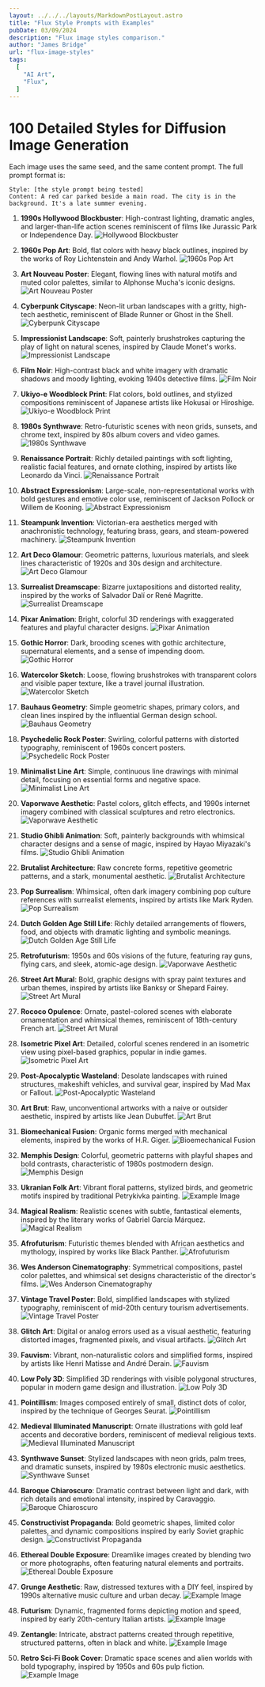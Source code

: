 ```yaml
---
layout: ../../../layouts/MarkdownPostLayout.astro
title: "Flux Style Prompts with Examples"
pubDate: 03/09/2024
description: "Flux image styles comparison."
author: "James Bridge"
url: "flux-image-styles"
tags:
  [
    "AI Art",
    "Flux",
  ]
---
```



# 100 Detailed Styles for Diffusion Image Generation

Each image uses the same seed, and the same content prompt. The full prompt format is: 

```
Style: [the style prompt being tested]
Content: A red car parked beside a main road. The city is in the background. It's a late summer evening.
```

1. **1990s Hollywood Blockbuster**: High-contrast lighting, dramatic angles, and larger-than-life action scenes reminiscent of films like Jurassic Park or Independence Day.
![Hollywood Blockbuster](https://imagedelivery.net/eg6Xqa-jIrYvZBm8oCXnhg/63cd0869-f1b1-4b9b-c813-6ccca292c300/XLLandscape)

2. **1960s Pop Art**: Bold, flat colors with heavy black outlines, inspired by the works of Roy Lichtenstein and Andy Warhol.
![1960s Pop Art](https://imagedelivery.net/eg6Xqa-jIrYvZBm8oCXnhg/ed282545-e828-4725-1174-157fc27e9900/XLLandscape)

3. **Art Nouveau Poster**: Elegant, flowing lines with natural motifs and muted color palettes, similar to Alphonse Mucha's iconic designs.
![Art Nouveau Poster](https://imagedelivery.net/eg6Xqa-jIrYvZBm8oCXnhg/962230a9-1358-417f-6f4e-61eff05e7b00/XLLandscape)

4. **Cyberpunk Cityscape**: Neon-lit urban landscapes with a gritty, high-tech aesthetic, reminiscent of Blade Runner or Ghost in the Shell.
![Cyberpunk Cityscape](https://imagedelivery.net/eg6Xqa-jIrYvZBm8oCXnhg/43c18eb4-c439-4d06-89e5-7eac08540d00/XLLandscape)

5. **Impressionist Landscape**: Soft, painterly brushstrokes capturing the play of light on natural scenes, inspired by Claude Monet's works.
![Impressionist Landscape](https://imagedelivery.net/eg6Xqa-jIrYvZBm8oCXnhg/6ce0ed05-dd55-4ca0-12a3-f5bf582e1b00/XLLandscape)

6. **Film Noir**: High-contrast black and white imagery with dramatic shadows and moody lighting, evoking 1940s detective films.
![Film Noir](https://imagedelivery.net/eg6Xqa-jIrYvZBm8oCXnhg/543d6aee-2744-4c53-8d5a-0a68cdad5700/XLLandscape)

7. **Ukiyo-e Woodblock Print**: Flat colors, bold outlines, and stylized compositions reminiscent of Japanese artists like Hokusai or Hiroshige.
![Ukiyo-e Woodblock Print](https://imagedelivery.net/eg6Xqa-jIrYvZBm8oCXnhg/03240ada-410d-4287-b180-8e73a2c6f100/XLLandscape)

8. **1980s Synthwave**: Retro-futuristic scenes with neon grids, sunsets, and chrome text, inspired by 80s album covers and video games.
![1980s Synthwave](https://imagedelivery.net/eg6Xqa-jIrYvZBm8oCXnhg/89a95239-a37f-4c04-9a3a-a79bcd2a4000/XLLandscape)

9. **Renaissance Portrait**: Richly detailed paintings with soft lighting, realistic facial features, and ornate clothing, inspired by artists like Leonardo da Vinci.
![Renaissance Portrait](https://imagedelivery.net/eg6Xqa-jIrYvZBm8oCXnhg/29928744-4c96-4003-6ff9-f428f9b4ca00/XLLandscape)

10. **Abstract Expressionism**: Large-scale, non-representational works with bold gestures and emotive color use, reminiscent of Jackson Pollock or Willem de Kooning.
![Abstract Expressionism](https://imagedelivery.net/eg6Xqa-jIrYvZBm8oCXnhg/043e18e5-28d3-4d72-cf78-d44d158fdf00/XLLandscape)

11. **Steampunk Invention**: Victorian-era aesthetics merged with anachronistic technology, featuring brass, gears, and steam-powered machinery.
![Steampunk Invention](https://imagedelivery.net/eg6Xqa-jIrYvZBm8oCXnhg/6f5ac03a-e200-4054-5170-aa90e0f31700/XLLandscape)

12. **Art Deco Glamour**: Geometric patterns, luxurious materials, and sleek lines characteristic of 1920s and 30s design and architecture.
![Art Deco Glamour](https://imagedelivery.net/eg6Xqa-jIrYvZBm8oCXnhg/2e4bc4df-88cf-4eea-eb94-4600239aba00/XLLandscape)

13. **Surrealist Dreamscape**: Bizarre juxtapositions and distorted reality, inspired by the works of Salvador Dalí or René Magritte.
![Surrealist Dreamscape](https://imagedelivery.net/eg6Xqa-jIrYvZBm8oCXnhg/1446203b-60eb-4fcd-70b7-9a305ef03d00/XLLandscape)

14. **Pixar Animation**: Bright, colorful 3D renderings with exaggerated features and playful character designs.
![Pixar Animation](https://imagedelivery.net/eg6Xqa-jIrYvZBm8oCXnhg/1b3fb3ab-b963-495e-cb42-366517f2a700/XLLandscape)

15. **Gothic Horror**: Dark, brooding scenes with gothic architecture, supernatural elements, and a sense of impending doom.
![Gothic Horror](https://imagedelivery.net/eg6Xqa-jIrYvZBm8oCXnhg/108444f2-833a-42ad-9fb1-40679ad11200/XLLandscape)

16. **Watercolor Sketch**: Loose, flowing brushstrokes with transparent colors and visible paper texture, like a travel journal illustration.
![Watercolor Sketch](https://imagedelivery.net/eg6Xqa-jIrYvZBm8oCXnhg/2bd2c3b6-3a10-4cf2-cd8a-b50997482300/XLLandscape)

17. **Bauhaus Geometry**: Simple geometric shapes, primary colors, and clean lines inspired by the influential German design school.
![Bauhaus Geometry](https://imagedelivery.net/eg6Xqa-jIrYvZBm8oCXnhg/0cc1dbfc-b05f-48dd-0ca9-dc60e398dc00/XLLandscape)

18. **Psychedelic Rock Poster**: Swirling, colorful patterns with distorted typography, reminiscent of 1960s concert posters.
![Psychedelic Rock Poster](https://imagedelivery.net/eg6Xqa-jIrYvZBm8oCXnhg/76ff4a84-6a8d-4367-d4f5-0dfba7c55100/XLLandscape)

19. **Minimalist Line Art**: Simple, continuous line drawings with minimal detail, focusing on essential forms and negative space.
![Minimalist Line Art](https://imagedelivery.net/eg6Xqa-jIrYvZBm8oCXnhg/3aa8ff60-e74f-4bd6-15c0-1513655bab00/XLLandscape)

20. **Vaporwave Aesthetic**: Pastel colors, glitch effects, and 1990s internet imagery combined with classical sculptures and retro electronics.
![Vaporwave Aesthetic](https://imagedelivery.net/eg6Xqa-jIrYvZBm8oCXnhg/0433b408-05b1-485a-1dec-ad24e920d800/XLLandscape)

21. **Studio Ghibli Animation**: Soft, painterly backgrounds with whimsical character designs and a sense of magic, inspired by Hayao Miyazaki's films.
![Studio Ghibli Animation](https://imagedelivery.net/eg6Xqa-jIrYvZBm8oCXnhg/5bdce9c0-621e-439c-31ee-b64504bbf600/XLLandscape)

22. **Brutalist Architecture**: Raw concrete forms, repetitive geometric patterns, and a stark, monumental aesthetic.
![Brutalist Architecture](https://imagedelivery.net/eg6Xqa-jIrYvZBm8oCXnhg/86197527-3286-4a9f-7d41-8089a4925e00/XLLandscape)

23. **Pop Surrealism**: Whimsical, often dark imagery combining pop culture references with surrealist elements, inspired by artists like Mark Ryden.
![Pop Surrealism](https://imagedelivery.net/eg6Xqa-jIrYvZBm8oCXnhg/6ff9f39f-13dd-4baf-4f0e-503a264daf00/XLLandscape)

24. **Dutch Golden Age Still Life**: Richly detailed arrangements of flowers, food, and objects with dramatic lighting and symbolic meanings.
![Dutch Golden Age Still Life](https://imagedelivery.net/eg6Xqa-jIrYvZBm8oCXnhg/3987f2ad-8106-4736-3014-3f99faa66f00/XLLandscape)

25. **Retrofuturism**: 1950s and 60s visions of the future, featuring ray guns, flying cars, and sleek, atomic-age design.
![Vaporwave Aesthetic](https://imagedelivery.net/eg6Xqa-jIrYvZBm8oCXnhg/0433b408-05b1-485a-1dec-ad24e920d800/XLLandscape)

26. **Street Art Mural**: Bold, graphic designs with spray paint textures and urban themes, inspired by artists like Banksy or Shepard Fairey.
![Street Art Mural](https://imagedelivery.net/eg6Xqa-jIrYvZBm8oCXnhg/81f474f7-d5ca-4696-ec65-e0da028c4000/XLLandscape)

27. **Rococo Opulence**: Ornate, pastel-colored scenes with elaborate ornamentation and whimsical themes, reminiscent of 18th-century French art.
![Street Art Mural](https://imagedelivery.net/eg6Xqa-jIrYvZBm8oCXnhg/e3f054a4-7261-40bc-ace8-843244549b00/XLLandscape)

28. **Isometric Pixel Art**: Detailed, colorful scenes rendered in an isometric view using pixel-based graphics, popular in indie games.
![Isometric Pixel Art](https://imagedelivery.net/eg6Xqa-jIrYvZBm8oCXnhg/d2a7576b-ede6-496c-23a3-7d7fa0ee9400/XLLandscape)




29. **Post-Apocalyptic Wasteland**: Desolate landscapes with ruined structures, makeshift vehicles, and survival gear, inspired by Mad Max or Fallout.
![Post-Apocalyptic Wasteland](https://imagedelivery.net/eg6Xqa-jIrYvZBm8oCXnhg/9cf22c90-587f-4d88-0f12-a4a8a026be00/XLLandscape)

30. **Art Brut**: Raw, unconventional artworks with a naive or outsider aesthetic, inspired by artists like Jean Dubuffet.
![Art Brut](https://imagedelivery.net/eg6Xqa-jIrYvZBm8oCXnhg/b54d6065-fd57-44f6-8087-c665cb421800/XLLandscape)

31. **Biomechanical Fusion**: Organic forms merged with mechanical elements, inspired by the works of H.R. Giger.
![Bioemechanical Fusion](https://imagedelivery.net/eg6Xqa-jIrYvZBm8oCXnhg/9aa1fee7-6e03-4651-7833-989ca20bd000/XLLandscape)

32. **Memphis Design**: Colorful, geometric patterns with playful shapes and bold contrasts, characteristic of 1980s postmodern design.
![Memphis Design](https://imagedelivery.net/eg6Xqa-jIrYvZBm8oCXnhg/81f1ded9-019e-4fcb-e449-9ac35cb42900/XLLandscape)

33. **Ukranian Folk Art**: Vibrant floral patterns, stylized birds, and geometric motifs inspired by traditional Petrykivka painting.
![Example Image](https://imagedelivery.net/eg6Xqa-jIrYvZBm8oCXnhg/941bab7a-db9e-4f3c-2937-53845f5fbc00/XLLandscape)

34. **Magical Realism**: Realistic scenes with subtle, fantastical elements, inspired by the literary works of Gabriel García Márquez.
![Magical Realism](https://imagedelivery.net/eg6Xqa-jIrYvZBm8oCXnhg/2b3ff4e6-c143-4b86-1b51-b38b21a0a800/XLLandscape)

35. **Afrofuturism**: Futuristic themes blended with African aesthetics and mythology, inspired by works like Black Panther.
![Afrofuturism](https://imagedelivery.net/eg6Xqa-jIrYvZBm8oCXnhg/89378e02-8afb-4261-fa05-83ea4ab3c200/XLLandscape)

36. **Wes Anderson Cinematography**: Symmetrical compositions, pastel color palettes, and whimsical set designs characteristic of the director's films.
![Wes Anderson Cinematography](https://imagedelivery.net/eg6Xqa-jIrYvZBm8oCXnhg/b86fe17d-b0a2-4bdf-1a36-a25cbb9e4a00/XLLandscape)

37. **Vintage Travel Poster**: Bold, simplified landscapes with stylized typography, reminiscent of mid-20th century tourism advertisements.
![Vintage Travel Poster](https://imagedelivery.net/eg6Xqa-jIrYvZBm8oCXnhg/391a91ac-620c-4309-24d3-18c41d1b4e00/XLLandscape)

38. **Glitch Art**: Digital or analog errors used as a visual aesthetic, featuring distorted images, fragmented pixels, and visual artifacts.
![Glitch Art](https://imagedelivery.net/eg6Xqa-jIrYvZBm8oCXnhg/b86fe17d-b0a2-4bdf-1a36-a25cbb9e4a00/XLLandscape)

39. **Fauvism**: Vibrant, non-naturalistic colors and simplified forms, inspired by artists like Henri Matisse and André Derain.
![Fauvism](https://imagedelivery.net/eg6Xqa-jIrYvZBm8oCXnhg/6ded13b3-882e-44ae-ec21-9734f3939800/XLLandscape)

40. **Low Poly 3D**: Simplified 3D renderings with visible polygonal structures, popular in modern game design and illustration.
![Low Poly 3D](https://imagedelivery.net/eg6Xqa-jIrYvZBm8oCXnhg/29485cd4-1de1-4781-47bb-8a7b99e96600/XLLandscape)

41. **Pointillism**: Images composed entirely of small, distinct dots of color, inspired by the technique of Georges Seurat.
![Pointillism](https://imagedelivery.net/eg6Xqa-jIrYvZBm8oCXnhg/1b9ebe6a-440d-4265-bd9f-08208c7ba600/XLLandscape)

42. **Medieval Illuminated Manuscript**: Ornate illustrations with gold leaf accents and decorative borders, reminiscent of medieval religious texts.
![Medieval Illuminated Manuscript](https://imagedelivery.net/eg6Xqa-jIrYvZBm8oCXnhg/04354fc1-ac8f-427b-00f5-4d632f155e00/XLLandscape)

43. **Synthwave Sunset**: Stylized landscapes with neon grids, palm trees, and dramatic sunsets, inspired by 1980s electronic music aesthetics.
![Synthwave Sunset](https://imagedelivery.net/eg6Xqa-jIrYvZBm8oCXnhg/e3baa552-a89a-4b71-7129-65489b24c600/XLLandscape)

44. **Baroque Chiaroscuro**: Dramatic contrast between light and dark, with rich details and emotional intensity, inspired by Caravaggio.
![Baroque Chiaroscuro](https://imagedelivery.net/eg6Xqa-jIrYvZBm8oCXnhg/61536855-af2e-4535-7958-b84e5eab5300/XLLandscape)

45. **Constructivist Propaganda**: Bold geometric shapes, limited color palettes, and dynamic compositions inspired by early Soviet graphic design.
![Constructivist Propaganda](https://imagedelivery.net/eg6Xqa-jIrYvZBm8oCXnhg/57e0cf68-4c10-48ac-31ab-65eee2cf2a00/XLLandscape)

46. **Ethereal Double Exposure**: Dreamlike images created by blending two or more photographs, often featuring natural elements and portraits.
![Ethereal Double Exposure](https://imagedelivery.net/eg6Xqa-jIrYvZBm8oCXnhg/6d6c8391-0833-448f-a17e-9209bc04b400/XLLandscape)

47. **Grunge Aesthetic**: Raw, distressed textures with a DIY feel, inspired by 1990s alternative music culture and urban decay.
![Example Image](https://imagedelivery.net/eg6Xqa-jIrYvZBm8oCXnhg/5bb3ea4a-aa15-4b8e-e312-861866e56700/XLLandscape)

48. **Futurism**: Dynamic, fragmented forms depicting motion and speed, inspired by early 20th-century Italian artists.
![Example Image](https://imagedelivery.net/eg6Xqa-jIrYvZBm8oCXnhg/bd6b3e36-8c8a-4ad8-1fff-ba86f5ac3500/XLLandscape)

49. **Zentangle**: Intricate, abstract patterns created through repetitive, structured patterns, often in black and white.
![Example Image](https://imagedelivery.net/eg6Xqa-jIrYvZBm8oCXnhg/bd6b3e36-8c8a-4ad8-1fff-ba86f5ac3500/XLLandscape)

50. **Retro Sci-Fi Book Cover**: Dramatic space scenes and alien worlds with bold typography, inspired by 1950s and 60s pulp fiction.
![Example Image](https://imagedelivery.net/eg6Xqa-jIrYvZBm8oCXnhg/bd6b3e36-8c8a-4ad8-1fff-ba86f5ac3500/XLLandscape)
